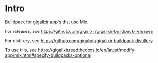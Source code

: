 # Intro

Buildpack for gigalixir app's that use Mix.

For releases, see https://github.com/gigalixir/gigalixir-buildpack-releases

For distillery, see https://github.com/gigalixir/gigalixir-buildpack-distillery

To use this, see https://gigalixir.readthedocs.io/en/latest/modify-app/mix.html#specify-buildpacks-optional

